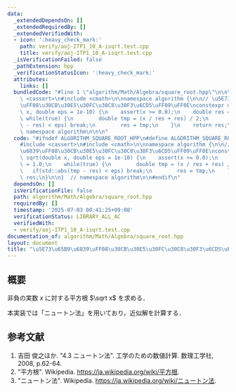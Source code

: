 ```yaml
---
data:
  _extendedDependsOn: []
  _extendedRequiredBy: []
  _extendedVerifiedWith:
  - icon: ':heavy_check_mark:'
    path: verify/aoj-ITP1_10_A-isqrt.test.cpp
    title: verify/aoj-ITP1_10_A-isqrt.test.cpp
  _isVerificationFailed: false
  _pathExtension: hpp
  _verificationStatusIcon: ':heavy_check_mark:'
  attributes:
    links: []
  bundledCode: "#line 1 \"algorithm/Math/Algebra/square_root.hpp\"\n\n\n\n#include\
    \ <cassert>\n#include <cmath>\n\nnamespace algorithm {\n\n// \u5E73\u65B9\u6839\
    \uFF08\u30CB\u30E5\u30FC\u30C8\u30F3\u6CD5\uFF09\uFF0E\nconstexpr double sqrt(double\
    \ x, double eps = 1e-10) {\n    assert(x >= 0.0);\n    double res = 1.0;\n   \
    \ while(true) {\n        double tmp = (x / res + res) / 2;\n        if(std::abs(tmp\
    \ - res) < eps) break;\n        res = tmp;\n    }\n    return res;\n}\n\n}  //\
    \ namespace algorithm\n\n\n"
  code: "#ifndef ALGORITHM_SQUARE_ROOT_HPP\n#define ALGORITHM_SQUARE_ROOT_HPP 1\n\n\
    #include <cassert>\n#include <cmath>\n\nnamespace algorithm {\n\n// \u5E73\u65B9\
    \u6839\uFF08\u30CB\u30E5\u30FC\u30C8\u30F3\u6CD5\uFF09\uFF0E\nconstexpr double\
    \ sqrt(double x, double eps = 1e-10) {\n    assert(x >= 0.0);\n    double res\
    \ = 1.0;\n    while(true) {\n        double tmp = (x / res + res) / 2;\n     \
    \   if(std::abs(tmp - res) < eps) break;\n        res = tmp;\n    }\n    return\
    \ res;\n}\n\n}  // namespace algorithm\n\n#endif\n"
  dependsOn: []
  isVerificationFile: false
  path: algorithm/Math/Algebra/square_root.hpp
  requiredBy: []
  timestamp: '2025-07-03 00:41:25+09:00'
  verificationStatus: LIBRARY_ALL_AC
  verifiedWith:
  - verify/aoj-ITP1_10_A-isqrt.test.cpp
documentation_of: algorithm/Math/Algebra/square_root.hpp
layout: document
title: "\u5E73\u65B9\u6839\uFF08\u30CB\u30E5\u30FC\u30C8\u30F3\u6CD5\uFF09"
---
```



## 概要

非負の実数 $x$ に対する平方根 $\sqrt x$ を求める．

本実装では「ニュートン法」を用いており，近似解を計算する．


## 参考文献

1. 吉田 俊之ほか. "4.3 ニュートン法". 工学のための数値計算. 数理工学社, 2008, p.62-64.
1. "平方根". Wikipedia. <https://ja.wikipedia.org/wiki/平方根>.
1. "ニュートン法". Wikipedia. <https://ja.wikipedia.org/wiki/ニュートン法>.
